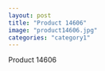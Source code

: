 ```yaml
---
layout: post
title: "Product 14606"
image: "product14606.jpg"
categories: "category1"
---
```

Product 14606
